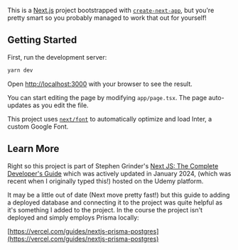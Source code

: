 This is a [Next.js](https://nextjs.org/) project bootstrapped with [`create-next-app`](https://github.com/vercel/next.js/tree/canary/packages/create-next-app), but you're pretty smart so you probably managed to work that out for yourself!

## Getting Started

First, run the development server:

```bash
yarn dev
```

Open [http://localhost:3000](http://localhost:3000) with your browser to see the result.

You can start editing the page by modifying `app/page.tsx`. The page auto-updates as you edit the file.

This project uses [`next/font`](https://nextjs.org/docs/basic-features/font-optimization) to automatically optimize and load Inter, a custom Google Font.

## Learn More

Right so this project is part of Stephen Grinder's [Next JS: The Complete Developer's Guide](https://www.udemy.com/course/next-js-the-complete-developers-guide/) which was actively updated in January 2024, (which was recent when I originally typed this!) hosted on the Udemy platform.

It may be a little out of date (Next move pretty fast!) but this guide to adding a deployed database and connecting it to the project was quite helpful as it's something I added to the project. In the course the project isn't deployed and simply employs Prisma locally:

[https://vercel.com/guides/nextjs-prisma-postgres](https://vercel.com/guides/nextjs-prisma-postgres)

